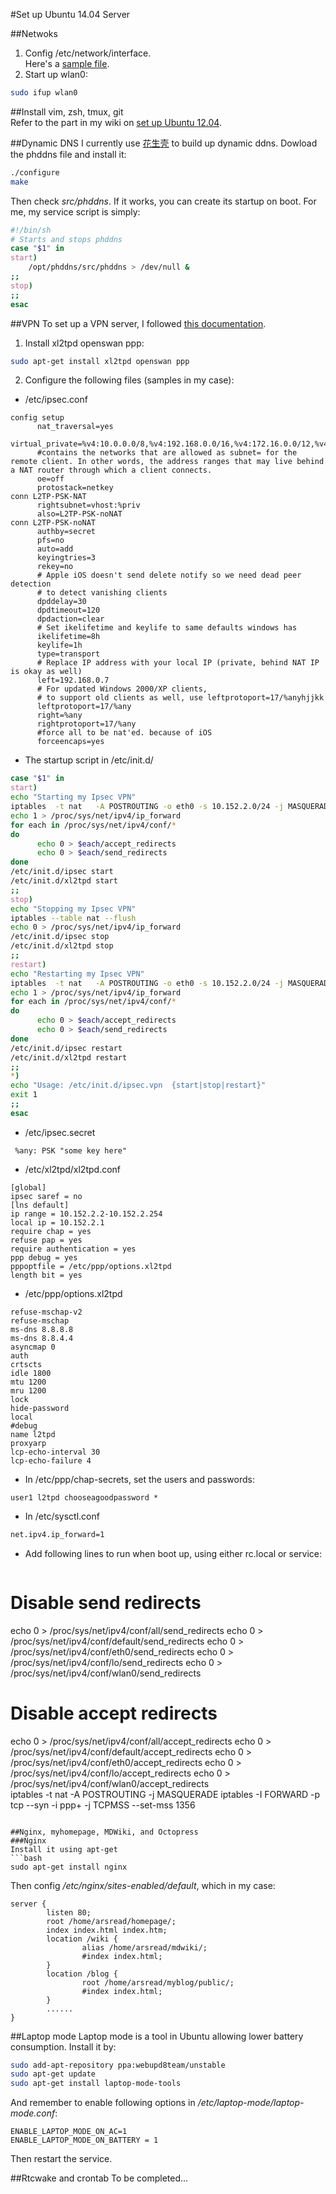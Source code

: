#Set up Ubuntu 14.04 Server

##Netwoks
1. Config /etc/network/interface.  
   Here's a [sample file](files/conf/interface).
2. Start up wlan0:
```bash
sudo ifup wlan0
```

##Install vim, zsh, tmux, git  
Refer to the part in my wiki on [set up Ubuntu 12.04](ubuntu12.md#install_git,_vim,_tmux_and_omyzsh).

##Dynamic DNS
I currently use [花生壳](http://hsk.oray.com/) to build up dynamic ddns. Dowload the phddns file and install it:
```bash
./configure
make
```
Then check *src/phddns*. If it works, you can create its startup on boot. For me, my service script is simply:
```bash
#!/bin/sh
# Starts and stops phddns  
case "$1" in
start)
	/opt/phddns/src/phddns > /dev/null &
;;
stop)
;;
esac
```

##VPN
To set up a VPN server, I followed [this documentation](https://help.ubuntu.com/community/L2TPServer).

1. Install xl2tpd openswan ppp:
```bash
sudo apt-get install xl2tpd openswan ppp
```

2. Configure the following files (samples in my case):
  - /etc/ipsec.conf
  ```
config setup
        nat_traversal=yes
        virtual_private=%v4:10.0.0.0/8,%v4:192.168.0.0/16,%v4:172.16.0.0/12,%v4:!10.152.2.0/24
        #contains the networks that are allowed as subnet= for the remote client. In other words, the address ranges that may live behind a NAT router through which a client connects.
        oe=off
        protostack=netkey  
conn L2TP-PSK-NAT
        rightsubnet=vhost:%priv
        also=L2TP-PSK-noNAT  
conn L2TP-PSK-noNAT
        authby=secret
        pfs=no
        auto=add
        keyingtries=3
        rekey=no
        # Apple iOS doesn't send delete notify so we need dead peer detection
        # to detect vanishing clients
        dpddelay=30
        dpdtimeout=120
        dpdaction=clear
        # Set ikelifetime and keylife to same defaults windows has
        ikelifetime=8h
        keylife=1h
        type=transport
        # Replace IP address with your local IP (private, behind NAT IP is okay as well)
        left=192.168.0.7
        # For updated Windows 2000/XP clients,
        # to support old clients as well, use leftprotoport=17/%anyhjjkk
        leftprotoport=17/%any
        right=%any
        rightprotoport=17/%any
        #force all to be nat'ed. because of iOS
        forceencaps=yes
  ```
  - The startup script in /etc/init.d/
  ```bash
case "$1" in
start)
echo "Starting my Ipsec VPN"
iptables  -t nat   -A POSTROUTING -o eth0 -s 10.152.2.0/24 -j MASQUERADE
echo 1 > /proc/sys/net/ipv4/ip_forward
for each in /proc/sys/net/ipv4/conf/*
do
        echo 0 > $each/accept_redirects
        echo 0 > $each/send_redirects
done
/etc/init.d/ipsec start
/etc/init.d/xl2tpd start
;;
stop)
echo "Stopping my Ipsec VPN"
iptables --table nat --flush
echo 0 > /proc/sys/net/ipv4/ip_forward
/etc/init.d/ipsec stop
/etc/init.d/xl2tpd stop
;;
restart)
echo "Restarting my Ipsec VPN"
iptables  -t nat   -A POSTROUTING -o eth0 -s 10.152.2.0/24 -j MASQUERADE
echo 1 > /proc/sys/net/ipv4/ip_forward
for each in /proc/sys/net/ipv4/conf/*
do
        echo 0 > $each/accept_redirects
        echo 0 > $each/send_redirects
done
/etc/init.d/ipsec restart
/etc/init.d/xl2tpd restart  
;;
  *)
 echo "Usage: /etc/init.d/ipsec.vpn  {start|stop|restart}"
 exit 1
  ;;
esac
  ```
  - /etc/ipsec.secret
  ```
   %any: PSK "some key here"
  ```
  - /etc/xl2tpd/xl2tpd.conf
  ```
[global]
ipsec saref = no  
[lns default]
ip range = 10.152.2.2-10.152.2.254
local ip = 10.152.2.1
require chap = yes
refuse pap = yes
require authentication = yes
ppp debug = yes
pppoptfile = /etc/ppp/options.xl2tpd
length bit = yes
  ```
  - /etc/ppp/options.xl2tpd
  ```
refuse-mschap-v2
refuse-mschap
ms-dns 8.8.8.8
ms-dns 8.8.4.4
asyncmap 0
auth
crtscts
idle 1800
mtu 1200
mru 1200
lock
hide-password
local
#debug
name l2tpd
proxyarp
lcp-echo-interval 30
lcp-echo-failure 4
  ```
  - In /etc/ppp/chap-secrets, set the users and passwords:
  ```
user1 l2tpd chooseagoodpassword *
  ```
  - In /etc/sysctl.conf
  ```bash
  net.ipv4.ip_forward=1
  ```       
- Add following lines to run when boot up, using either rc.local or service:
  ```bash
# Disable send redirects
echo 0 > /proc/sys/net/ipv4/conf/all/send_redirects
echo 0 > /proc/sys/net/ipv4/conf/default/send_redirects
echo 0 > /proc/sys/net/ipv4/conf/eth0/send_redirects
echo 0 > /proc/sys/net/ipv4/conf/lo/send_redirects
echo 0 > /proc/sys/net/ipv4/conf/wlan0/send_redirects  
# Disable accept redirects
echo 0 > /proc/sys/net/ipv4/conf/all/accept_redirects
echo 0 > /proc/sys/net/ipv4/conf/default/accept_redirects
echo 0 > /proc/sys/net/ipv4/conf/eth0/accept_redirects
echo 0 > /proc/sys/net/ipv4/conf/lo/accept_redirects
echo 0 > /proc/sys/net/ipv4/conf/wlan0/accept_redirects  
iptables -t nat -A POSTROUTING -j MASQUERADE
iptables -I FORWARD -p tcp --syn -i ppp+ -j TCPMSS --set-mss 1356
  ```

##Nginx, myhomepage, MDWiki, and Octopress
###Nginx
Install it using apt-get
```bash
sudo apt-get install nginx
```
Then config */etc/nginx/sites-enabled/default*, which in my case:
```
server {
        listen 80;  
        root /home/arsread/homepage/;
        index index.html index.htm;  
        location /wiki {
                alias /home/arsread/mdwiki/;
                #index index.html;
        }  
        location /blog {
                root /home/arsread/myblog/public/;
                #index index.html;
        }
        ......
}
```

##Laptop mode
Laptop mode is a tool in Ubuntu allowing lower battery consumption. Install it by:
```bash
sudo add-apt-repository ppa:webupd8team/unstable
sudo apt-get update
sudo apt-get install laptop-mode-tools
```
And remember to enable following options in */etc/laptop-mode/laptop-mode.conf*:
```
ENABLE_LAPTOP_MODE_ON_AC=1
ENABLE_LAPTOP_MODE_ON_BATTERY = 1
```
Then restart the service.

##Rtcwake and crontab
To be completed...
